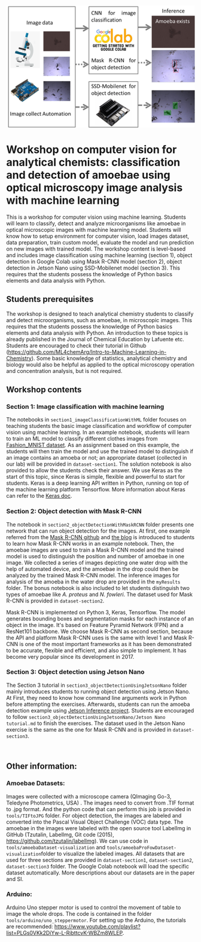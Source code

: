 <p align="center">
  <img src="ML.png" alt="banner" width="800" />
</p>
  

# **Workshop on computer vision for analytical chemists: classification and detection of amoebae using optical microscopy image analysis with machine learning**

This is a workshop for computer vision using machine learning. Students will learn to classify, detect and analyze microorganisms like amoebae in optical microscopic images with machine learning model. Students will know how to setup environment for computer vision, load images dataset, data preparation, train custom model, evaluate the model and run prediction on new images with trained model. The workshop content is level-based and includes image classification using machine learning (section 1), object detection in Google Colab using Mask R-CNN model (section 2), object detection in Jetson Nano using SSD-Mobilenet model (section 3). This requires that the students possess the knowledge of Python basics elements and data analysis with Python. 

## Students prerequisites
The workshop is designed to teach analytical chemistry students to classify and detect microorganisms, such as amoebae, in microscopic images. This requires that the students possess the knowledge of Python basics elements and data analysis with Python. An introduction to these topics is already published in the Journal of Chemical Education by Lafuente etc. Students are encouraged to check their tutorial in Github (https://github.com/ML4chemArg/Intro-to-Machine-Learning-in-Chemistry). Some basic knowledge of statistics, analytical chemistry and biology would also be helpful as applied to the optical microscopy operation and concentration analysis, but is not required. 

## Workshop contents 
### Section 1: Image classification with machine learning
The notebooks in `section1_imageClassificationWithML` folder focuses on teaching students the basic image classification and workflow of computer vision using machine learning. In an example notebook, students will learn to train an ML model to classify different clothes images from [Fashion_MNIST dataset](https://github.com/zalandoresearch/fashion-mnist). As an assignment based on this example, the students will then train the model and use the trained model to distinguish if an image contains an amoeba or not; an appropriate dataset (collected in our lab) will be provided in `dataset-section1`. The solution notebook is also provided to allow the students check their answer.
We use Keras as the start of this topic, since Keras is simple, flexible and powerful to start for students. Keras is a deep learning API written in Python, running on top of the machine learning platform Tensorflow. More information about Keras can refer to the [Keras doc](https://keras.io/about/). 

### Section 2: Object detection with Mask R-CNN
The notebook in `section2_objectDetectionWithMaskRCNN` folder presents one network that can run object detection for the images. At first, one example referred from the [Mask R-CNN github](https://github.com/matterport/Mask_RCNN/tree/master/samples ) and [the blog](https://machinelearningmastery.com/how-to-train-an-object-detection-model-with-keras/ ) is introduced to students to learn how Mask R-CNN works in an example notebook. Then, the amoebae images are used to train a Mask R-CNN model and the trained model is used to distinguish the position and number of amoebae in one image. We collected a series of images depicting one water drop with the help of automated device, and the amoebae in the drop could then be analyzed by the trained Mask R-CNN model. The inference images for analysis of the amoeba in the water drop are provided in the `myResults` folder. The bonus notebook is also included to let students distinguish two types of amoebae like *A. proteus* and *N. fowleri*. The dataset used for Mask R-CNN is provided in `dataset-section2`. 

Mask R-CNN is implemented on Python 3, Keras, Tensorflow. The model generates bounding boxes and segmentation masks for each instance of an object in the image. It's based on Feature Pyramid Network (FPN) and a ResNet101 backbone. We choose Mask R-CNN as second section, because the API and platform Mask R-CNN uses is the same with level 1 and Mask R-CNN is one of the most important frameworks as it has been demonstrated to be accurate, flexible and efficient, and also simple to implement. It has become very popular since its development in 2017.

### Section 3: Object detection using Jetson Nano
The Section 3 tutorial in `section3_objectDetectionUsingJetsonNano` folder mainly introduces students to running object detection using Jetson Nano. At First, they need to know how command line arguments work in Python before attempting the exercises. Afterwards, students can run the amoeba detection example using [Jetson Inference project](https://github.com/dusty-nv/jetson-inference). Students are encouraged to follow `section3_objectDetectionUsingJetsonNano/Jetson Nano tutorial.md` to finish the exercises. The dataset used in the Jetson Nano exercise is the same as the one for Mask R-CNN and is provided in `dataset-section3`. 

<br/>

## Other information:
### Amoebae Datasets: 
Images were collected with a microscope camera (QImaging Go-3, Teledyne Photometrics, USA) . The images need to convert from .TIF format to .jpg format. And the python code that can perform this job is provided in `tools/TIFtoJPG` folder. For object detection, the images are labeled and converted into the Pascal Visual Object Challenge (VOC) data type.  The amoebae in the images were labeled with the open source tool LabelImg in GitHub (Tzutalin, LabelImg, Git code (2015), https://github.com/tzutalin/labelImg). We can use code in `tools/amoebaDataset-visualization` and `tools/amoebaProFowDataset-visualization`folder to visualize the labeled images. All datasets that are used for three sections are provided in `dataset-section1`, `dataset-section2`, `dataset-section3` folder. The Google Colab notebook will load the specific dataset automatically. More descriptions about our datasets are in the paper and SI. 

### Arduino: 
Arduino Uno stepper motor is used to control the movement of table to image the whole drops. The code is contained in the folder `tools/arduino/uno_steppermotor`. For setting up the Arduino, the tutorials are recommended: https://www.youtube.com/playlist?list=PLGs0VKk2DiYw-L-RibttcvK-WBZm8WLEP. 

